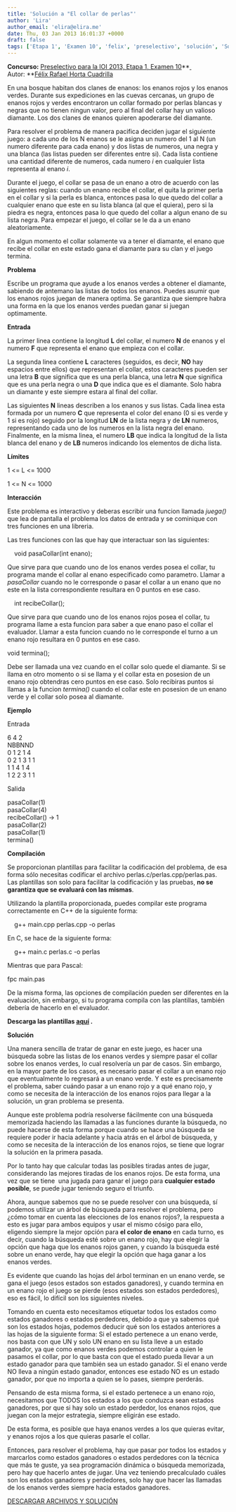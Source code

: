 ```yaml
---
title: 'Solución a "El collar de perlas"'
author: 'Lira'
author_email: 'elira@elira.me'
date: Thu, 03 Jan 2013 16:01:37 +0000
draft: false
tags: ['Etapa 1', 'Examen 10', 'felix', 'preselectivo', 'solución', 'Soluciones Preselectivo 2013']
---
```


**Concurso:** [Preselectivo para la IOI 2013, Etapa 1, Examen 10](https://omegaup.com/arena/IOI2013E1P10)**[ ](https://omegaup.com/arena/IOI2013E1P10) Autor: **[Félix Rafael Horta Cuadrilla](http://goldendarknut.blogspot.mx/)

En una bosque habitan dos clanes de enanos: los enanos rojos y los enanos verdes. Durante sus expediciones en las cuevas cercanas, un grupo de enanos rojos y verdes encontraron un collar formado por perlas blancas y negras que no tienen ningun valor, pero al final del collar hay un valioso diamante. Los dos clanes de enanos quieren apoderarse del diamante.  
  
Para resolver el problema de manera pacifica deciden jugar el siguiente juego: a cada uno de los N enanos se le asigna un numero del 1 al N (un numero diferente para cada enano) y dos listas de numeros, una negra y una blanca (las listas pueden ser diferentes entre si). Cada lista contiene una cantidad diferente de numeros, cada numero _i_ en cualquier lista representa al enano _i_.  
  
Durante el juego, el collar se pasa de un enano a otro de acuerdo con las siguientes reglas: cuando un enano recibe el collar, el quita la primer perla en el collar y si la perla es blanca, entonces pasa lo que quedo del collar a cualquier enano que este en su lista blanca (al que el quiera), pero si la piedra es negra, entonces pasa lo que quedo del collar a algun enano de su lista negra. Para empezar el juego, el collar se le da a un enano aleatoriamente.  
  
En algun momento el collar solamente va a tener el diamante, el enano que recibe el collar en este estado gana el diamante para su clan y el juego termina.  
  

<!--more-->

**Problema**  
  
Escribe un programa que ayude a los enanos verdes a obtener el diamante, sabiendo de antemano las listas de todos los enanos. Puedes asumir que los enanos rojos juegan de manera optima. Se garantiza que siempre habra una forma en la que los enanos verdes puedan ganar si juegan optimamente.  
  
**Entrada**  
  
La primer linea contiene la longitud **L** del collar, el numero **N** de enanos y el numero **F** que representa el enano que empieza con el collar.  
  
La segunda linea contiene **L** caracteres (seguidos, es decir, **NO** hay espacios entre ellos) que representan el collar, estos caracteres pueden ser una letra **B** que significa que es una perla blanca, una letra **N** que significa que es una perla negra o una **D** que indica que es el diamante. Solo habra un diamante y este siempre estara al final del collar.  
  
Las siguientes **N** lineas describen a los enanos y sus listas. Cada linea esta formada por un numero **C** que representa el color del enano (0 si es verde y 1 si es rojo) seguido por la longitud **LN** de la lista negra y de **LN** numeros, representando cada uno de los numeros en la lista negra del enano. Finalmente, en la misma linea, el numero **LB** que indica la longitud de la lista blanca del enano y de **LB** numeros indicando los elementos de dicha lista.  
  
**Límites**  
  
1 <= L <= 1000  
  
1 <= N <= 1000  
  
**Interacción**  
  
Este problema es interactivo y deberas escribir una funcion llamada _juega()_ que lea de pantalla el problema los datos de entrada y se cominique con tres funciones en una libreria.  
  
Las tres funciones con las que hay que interactuar son las siguientes:  
  
    void pasaCollar(int enano);  
  
Que sirve para que cuando uno de los enanos verdes posea el collar, tu programa mande el collar al enano especificado como parametro. Llamar a _pasaCollar_ cuando no le corresponde o pasar el collar a un enano que no este en la lista correspondiente resultara en 0 puntos en ese caso.  
  
    int recibeCollar();  
  
Que sirve para que cuando uno de los enanos rojos posea el collar, tu programa llame a esta funcion para saber a que enano paso el collar el evaluador. Llamar a esta funcion cuando no le corresponde el turno a un enano rojo resultara en 0 puntos en ese caso.  
  
void termina();  
  
Debe ser llamada una vez cuando en el collar solo quede el diamante. Si se llama en otro momento o si se llama y el collar esta en posesion de un enano rojo obtendras cero puntos en ese caso. Solo recibiras puntos si llamas a la funcion _termina()_ cuando el collar este en posesion de un enano verde y el collar solo posea al diamante.  
  
**Ejemplo**  
  
Entrada  
  
6 4 2  
NBBNND  
0 1 2 1 4  
0 2 1 3 1 1  
1 1 4 1 4  
1 2 2 3 1 1  
  
Salida  
  
pasaCollar(1)  
pasaCollar(4)  
recibeCollar() -> 1  
pasaCollar(2)  
pasaCollar(1)  
termina()  
  
**Compilación**  
  
Se proporcionan plantillas para facilitar la codificación del problema, de esa forma sólo necesitas codificar el archivo perlas.c/perlas.cpp/perlas.pas. Las plantillas son solo para facilitar la codificación y las pruebas, **no se garantiza que se evaluará con las mismas**.  
  
Utilizando la plantilla proporcionada, puedes compilar este programa correctamente en C++ de la siguiente forma:  
  
    g++ main.cpp perlas.cpp -o perlas  
  
En C, se hace de la siguiente forma:  
  
    g++ main.c perlas.c -o perlas  
  
Mientras que para Pascal:  
  
fpc main.pas  
  
De la misma forma, las opciones de compilación pueden ser diferentes en la evaluación, sin embargo, si tu programa compila con las plantillas, también debería de hacerlo en el evaluador.  

  
**Descarga las plantillas [aquí](https://www.dropbox.com/sh/nux63uknmdyzgej/sfqTP9Tng8/plantillas.rar) .**  
  
  
  
**Solución**  
  
Una manera sencilla de tratar de ganar en este juego, es hacer una búsqueda sobre las listas de los enanos verdes y siempre pasar el collar sobre los enanos verdes, lo cual resolvería un par de casos. Sin embargo, en la mayor parte de los casos, es necesario pasar el collar a un enano rojo que eventualmente lo regresará a un enano verde. Y este es precisamente el problema, saber cuándo pasar a un enano rojo y a qué enano rojo, y como se necesita de la interacción de los enanos rojos para llegar a la solución, un gran problema se presenta.  
  
Aunque este problema podría resolverse fácilmente con una búsqueda memorizada haciendo las llamadas a las funciones durante la búsqueda, no puede hacerse de esta forma porque cuando se hace una búsqueda se requiere poder ir hacia adelante y hacia atrás en el árbol de búsqueda, y como se necesita de la interacción de los enanos rojos, se tiene que lograr la solución en la primera pasada.  
  
Por lo tanto hay que calcular todas las posibles tiradas antes de jugar, considerando las mejores tiradas de los enanos rojos. De esta forma, una vez que se tiene  una jugada para ganar el juego para **cualquier estado posible**, se puede jugar teniendo seguro el triunfo.  
  
Ahora, aunque sabemos que no se puede resolver con una búsqueda, sí podemos utilizar un árbol de búsqueda para resolver el problema, pero ¿cómo tomar en cuenta las elecciones de los enanos rojos?, la respuesta a esto es jugar para ambos equipos y usar el mismo cósigo para ello, eligendo siempre la mejor opción para **el color de enano** en cada turno, es decir, cuando la búsqueda esté sobre un enano rojo, hay que elegir la opción que haga que los enanos rojos ganen, y cuando la búsqueda esté sobre un enano verde, hay que elegir la opción que haga ganar a los enanos verdes.  
  
Es evidente que cuando las hojas del árbol terminan en un enano verde, se gana el juego (esos estados son estados ganadores), y cuando termina en un enano rojo el juego se pierde (esos estados son estados perdedores), eso es fácil, lo difícil son los siguientes niveles.  
  
Tomando en cuenta esto necesitamos etiquetar todos los estados como estados ganadores o estados perdedores, debido a que ya sabemos qué son los estados hojas, podemos deducir qué son los estados anteriores a las hojas de la siguiente forma: Si el estado pertenece a un enano verde, nos basta con que UN y solo UN enano en su lista lleve a un estado ganador, ya que como enanos verdes podemos controlar a quien le pasamos el collar, por lo que basta con que el estado pueda llevar a un estado ganador para que también sea un estado ganador. Si el enano verde NO lleva a ningún estado ganador, entonces ese estado NO es un estado ganador, por que no importa a quien se lo pases, siempre perderás.  
  
Pensando de esta misma forma, si el estado pertenece a un enano rojo, necesitamos que TODOS los estados a los que conduzca sean estados ganadores, por que si hay solo un estado perdedor, los enanos rojos, que juegan con la mejor estrategia, siempre eligirán ese estado.  
  
De esta forma, es posible que haya enanos verdes a los que quieras evitar, y enanos rojos a los que quieras pasarle el collar.  
  
Entonces, para resolver el problema, hay que pasar por todos los estados y marcarlos como estados ganadores o estados perdedores con la técnica que más te guste, ya sea programación dinámica o búsqueda memorizada, pero hay que hacerlo antes de jugar. Una vez teniendo precalculado cuáles son los estados ganadores y perdedores, solo hay que hacer las llamadas de los enanos verdes siempre hacia estados ganadores.

[DESCARGAR ARCHIVOS Y SOLUCIÓN](http://elira.operamail.com/files/perlas.rar)